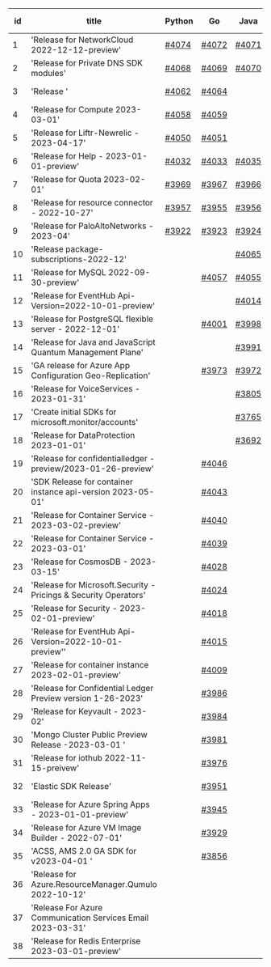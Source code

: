 | id | title | Python | Go | Java | Js | created date | target date | status |
| ------ | ------ | ------ | ------ | ------ | ------ | ------ | ------ | :-----: |
| 1 | 'Release for NetworkCloud 2022-12-12-preview'  | [#4074](https://github.com/Azure/sdk-release-request/issues/4074)  | [#4072](https://github.com/Azure/sdk-release-request/issues/4072)  | [#4071](https://github.com/Azure/sdk-release-request/issues/4071)  | [#4073](https://github.com/Azure/sdk-release-request/issues/4073)  | 04-21 | 05-26 |  |
| 2 | 'Release for Private DNS SDK modules'  | [#4068](https://github.com/Azure/sdk-release-request/issues/4068)  | [#4069](https://github.com/Azure/sdk-release-request/issues/4069)  | [#4070](https://github.com/Azure/sdk-release-request/issues/4070)  | [#4067](https://github.com/Azure/sdk-release-request/issues/4067)  | 04-20 | 05-26 |  |
| 3 | 'Release '  | [#4062](https://github.com/Azure/sdk-release-request/issues/4062)  | [#4064](https://github.com/Azure/sdk-release-request/issues/4064)  |  | [#4063](https://github.com/Azure/sdk-release-request/issues/4063)  | 04-18 | 05-26 |  |
| 4 | 'Release for Compute 2023-03-01'  | [#4058](https://github.com/Azure/sdk-release-request/issues/4058)  | [#4059](https://github.com/Azure/sdk-release-request/issues/4059)  |  | [#4060](https://github.com/Azure/sdk-release-request/issues/4060)  | 04-18 | 05-26 |  |
| 5 | 'Release for Liftr-Newrelic - 2023-04-17'  | [#4050](https://github.com/Azure/sdk-release-request/issues/4050)  | [#4051](https://github.com/Azure/sdk-release-request/issues/4051)  |  | [#4053](https://github.com/Azure/sdk-release-request/issues/4053)  | 04-17 | 05-26 |  |
| 6 | 'Release for Help - 2023-01-01-preview'  | [#4032](https://github.com/Azure/sdk-release-request/issues/4032)  | [#4033](https://github.com/Azure/sdk-release-request/issues/4033)  | [#4035](https://github.com/Azure/sdk-release-request/issues/4035)  | [#4034](https://github.com/Azure/sdk-release-request/issues/4034)  | 04-12 | 04-28 | Hold on by JS/Python/ |
| 7 | 'Release for Quota 2023-02-01'  | [#3969](https://github.com/Azure/sdk-release-request/issues/3969)  | [#3967](https://github.com/Azure/sdk-release-request/issues/3967)  | [#3966](https://github.com/Azure/sdk-release-request/issues/3966)  | [#3968](https://github.com/Azure/sdk-release-request/issues/3968)  | 03-22 | 04-28 |  |
| 8 | 'Release for resource connector - 2022-10-27'  | [#3957](https://github.com/Azure/sdk-release-request/issues/3957)  | [#3955](https://github.com/Azure/sdk-release-request/issues/3955)  | [#3956](https://github.com/Azure/sdk-release-request/issues/3956)  | [#3958](https://github.com/Azure/sdk-release-request/issues/3958)  | 03-21 | 04-28 |  |
| 9 | 'Release for PaloAltoNetworks - 2023-04'  | [#3922](https://github.com/Azure/sdk-release-request/issues/3922)  | [#3923](https://github.com/Azure/sdk-release-request/issues/3923)  | [#3924](https://github.com/Azure/sdk-release-request/issues/3924)  | [#3921](https://github.com/Azure/sdk-release-request/issues/3921)  | 03-10 | 05-04 | Hold on by Java/Go/ |
| 10 | 'Release package-subscriptions-2022-12'  |  |  | [#4065](https://github.com/Azure/sdk-release-request/issues/4065)  |  | 04-18 | 05-26 |  |
| 11 | 'Release for MySQL 2022-09-30-preview'  |  | [#4057](https://github.com/Azure/sdk-release-request/issues/4057)  | [#4055](https://github.com/Azure/sdk-release-request/issues/4055)  | [#4056](https://github.com/Azure/sdk-release-request/issues/4056)  | 04-18 | 05-26 |  |
| 12 | 'Release for EventHub Api-Version=2022-10-01-preview'  |  |  | [#4014](https://github.com/Azure/sdk-release-request/issues/4014)  |  | 04-04 |  |  |
| 13 | 'Release for PostgreSQL flexible server - 2022-12-01'  |  | [#4001](https://github.com/Azure/sdk-release-request/issues/4001)  | [#3998](https://github.com/Azure/sdk-release-request/issues/3998)  | [#3999](https://github.com/Azure/sdk-release-request/issues/3999)  | 03-27 | 04-28 |  |
| 14 | 'Release for Java and JavaScript Quantum Management Plane'  |  |  | [#3991](https://github.com/Azure/sdk-release-request/issues/3991)  |  | 03-24 | 04-28 |  |
| 15 | 'GA release for Azure App Configuration Geo-Replication'  |  | [#3973](https://github.com/Azure/sdk-release-request/issues/3973)  | [#3972](https://github.com/Azure/sdk-release-request/issues/3972)  | [#3971](https://github.com/Azure/sdk-release-request/issues/3971)  | 03-22 | 04-28 |  |
| 16 | 'Release for VoiceServices - 2023-01-31'  |  |  | [#3805](https://github.com/Azure/sdk-release-request/issues/3805)  |  | 02-15 | 03-24 |  |
| 17 | 'Create initial SDKs for microsoft.monitor/accounts'  |  |  | [#3765](https://github.com/Azure/sdk-release-request/issues/3765)  |  | 02-10 |  |  |
| 18 | 'Release for DataProtection 2023-01-01'  |  |  | [#3692](https://github.com/Azure/sdk-release-request/issues/3692)  |  | 01-24 | 02-24 |  |
| 19 | 'Release for confidentialledger - preview/2023-01-26-preview'  |  | [#4046](https://github.com/Azure/sdk-release-request/issues/4046)  |  | [#4048](https://github.com/Azure/sdk-release-request/issues/4048)  | 04-14 | 04-28 |  |
| 20 | 'SDK Release for container instance api-version 2023-05-01'  |  | [#4043](https://github.com/Azure/sdk-release-request/issues/4043)  |  | [#4045](https://github.com/Azure/sdk-release-request/issues/4045)  | 04-13 | 04-28 |  |
| 21 | 'Release for Container Service - 2023-03-02-preview'  |  | [#4040](https://github.com/Azure/sdk-release-request/issues/4040)  |  | [#4041](https://github.com/Azure/sdk-release-request/issues/4041)  | 04-13 | 04-28 |  |
| 22 | 'Release for Container Service - 2023-03-01'  |  | [#4039](https://github.com/Azure/sdk-release-request/issues/4039)  |  | [#4037](https://github.com/Azure/sdk-release-request/issues/4037)  | 04-13 | 04-28 |  |
| 23 | 'Release for CosmosDB - 2023-03-15'  |  | [#4028](https://github.com/Azure/sdk-release-request/issues/4028)  |  | [#4029](https://github.com/Azure/sdk-release-request/issues/4029)  | 04-11 | 04-28 |  |
| 24 | 'Release for Microsoft.Security - Pricings & Security Operators'  |  | [#4024](https://github.com/Azure/sdk-release-request/issues/4024)  |  | [#4025](https://github.com/Azure/sdk-release-request/issues/4025)  | 04-10 | 04-28 |  |
| 25 | 'Release for Security - 2023-02-01-preview'  |  | [#4018](https://github.com/Azure/sdk-release-request/issues/4018)  |  | [#4019](https://github.com/Azure/sdk-release-request/issues/4019)  | 04-04 | 04-28 |  |
| 26 | 'Release for EventHub Api-Version=2022-10-01-preview''  |  | [#4015](https://github.com/Azure/sdk-release-request/issues/4015)  |  | [#4013](https://github.com/Azure/sdk-release-request/issues/4013)  | 04-04 | 04-28 |  |
| 27 | 'Release for container instance 2023-02-01-preview'  |  | [#4009](https://github.com/Azure/sdk-release-request/issues/4009)  |  | [#4007](https://github.com/Azure/sdk-release-request/issues/4007)  | 03-31 | 04-28 |  |
| 28 | 'Release for Confidential Ledger Preview version 1-26-2023'  |  | [#3986](https://github.com/Azure/sdk-release-request/issues/3986)  |  | [#3987](https://github.com/Azure/sdk-release-request/issues/3987)  | 03-23 | 04-28 |  |
| 29 | 'Release for Keyvault - 2023-02'  |  | [#3984](https://github.com/Azure/sdk-release-request/issues/3984)  |  | [#3982](https://github.com/Azure/sdk-release-request/issues/3982)  | 03-23 | 04-28 |  |
| 30 | 'Mongo Cluster Public Preview Release -2023-03-01 '  |  | [#3981](https://github.com/Azure/sdk-release-request/issues/3981)  |  | [#3978](https://github.com/Azure/sdk-release-request/issues/3978)  | 03-23 | 04-28 |  |
| 31 | 'Release for iothub 2022-11-15-preivew'  |  | [#3976](https://github.com/Azure/sdk-release-request/issues/3976)  |  | [#3977](https://github.com/Azure/sdk-release-request/issues/3977)  | 03-22 | 04-28 |  |
| 32 | 'Elastic SDK Release'  |  | [#3951](https://github.com/Azure/sdk-release-request/issues/3951)  |  | [#3954](https://github.com/Azure/sdk-release-request/issues/3954)  | 03-21 | 04-28 |  |
| 33 | 'Release for Azure Spring Apps - 2023-01-01-preview'  |  | [#3945](https://github.com/Azure/sdk-release-request/issues/3945)  |  |  | 03-17 | 04-28 |  |
| 34 | 'Release for Azure VM Image Builder - 2022-07-01'  |  | [#3929](https://github.com/Azure/sdk-release-request/issues/3929)  |  | [#3930](https://github.com/Azure/sdk-release-request/issues/3930)  | 03-15 | 04-28 |  |
| 35 | 'ACSS, AMS 2.0 GA SDK for v2023-04-01 '  |  | [#3856](https://github.com/Azure/sdk-release-request/issues/3856)  |  | [#3858](https://github.com/Azure/sdk-release-request/issues/3858)  | 03-02 | 04-28 |  |
| 36 | 'Release for Azure.ResourceManager.Qumulo 2022-10-12'  |  |  |  | [#4022](https://github.com/Azure/sdk-release-request/issues/4022)  | 04-06 | 04-28 |  |
| 37 | 'Release For Azure Communication Services Email 2023-03-31'  |  |  |  | [#3996](https://github.com/Azure/sdk-release-request/issues/3996)  | 03-26 | 04-28 |  |
| 38 | 'Release for Redis Enterprise 2023-03-01-preview'  |  |  |  | [#3937](https://github.com/Azure/sdk-release-request/issues/3937)  | 03-16 | 04-28 |  |
